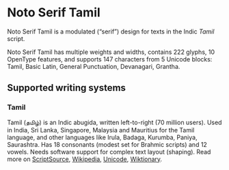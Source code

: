 
# Noto Serif Tamil

Noto Serif Tamil is a modulated (“serif”) design for texts in the Indic _Tamil_ script. 

Noto Serif Tamil has multiple weights and widths, contains 222 glyphs, 10 OpenType features, and supports 147 characters from 5 Unicode blocks: Tamil, Basic Latin, General Punctuation, Devanagari, Grantha.


## Supported writing systems


### Tamil

Tamil (தமிழ்) is an Indic abugida, written left-to-right (70 million users). Used in India, Sri Lanka, Singapore, Malaysia and Mauritius for the Tamil language, and other languages like Irula, Badaga, Kurumba, Paniya, Saurashtra. Has 18 consonants (modest set for Brahmic scripts) and 12 vowels. Needs software support for complex text layout (shaping). Read more on [ScriptSource](https://scriptsource.org/scr/Taml), [Wikipedia](https://en.wikipedia.org/wiki/ISO_15924:Taml), [Unicode](https://www.unicode.org/versions/Unicode13.0.0/ch12.pdf#G10162), [Wiktionary](https://en.wiktionary.org/wiki/Category:Tamil_script).

